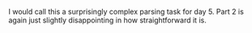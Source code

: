 I would call this a surprisingly complex parsing task for day 5. Part 2 is again just slightly disappointing in how straightforward it is.
